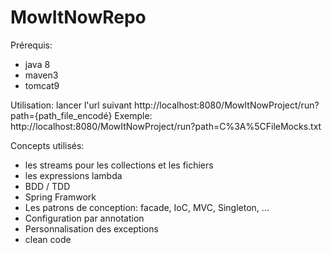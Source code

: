 # MowItNowRepo

Prérequis:
- java 8
- maven3
- tomcat9

Utilisation:
lancer l'url suivant http://localhost:8080/MowItNowProject/run?path={path_file_encodé}
Exemple: http://localhost:8080/MowItNowProject/run?path=C%3A%5CFileMocks.txt

Concepts utilisés:
- les streams pour les collections et les fichiers
- les expressions lambda
- BDD / TDD 
- Spring Framwork
- Les patrons de conception: facade, IoC, MVC, Singleton, ...
- Configuration par annotation
- Personnalisation des exceptions
- clean code
